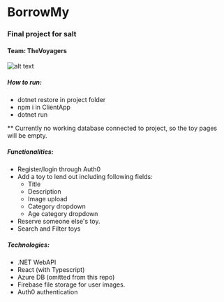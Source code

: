 # BorrowMy

### Final project for salt
#### Team: TheVoyagers

![alt text](https://github.com/Kevin-S1/salt_final_project/blob/main/image1.gif "App demo")

##### How to run:
- dotnet restore in project folder
- npm i in ClientApp
- dotnet run

** Currently no working database connected to project, so the toy pages will be empty.

##### Functionalities:
- Register/login through Auth0
- Add a toy to lend out including following fields:
    - Title
    - Description
    - Image upload
    - Category dropdown
    - Age category dropdown
- Reserve someone else's toy.
- Search and Filter toys

##### Technologies:
- .NET WebAPI
- React (with Typescript)
- Azure DB (omitted from this repo)
- Firebase file storage for user images.
- Auth0 authentication
